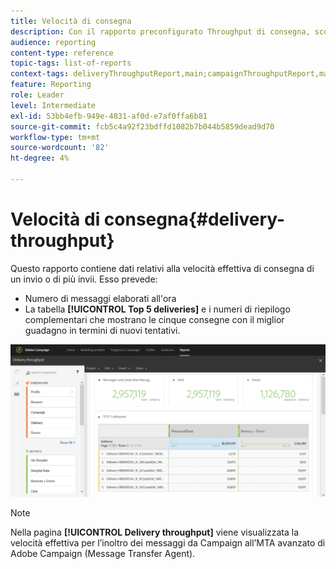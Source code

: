 ```yaml
---
title: Velocità di consegna
description: Con il rapporto preconfigurato Throughput di consegna, scopri il successo della consegna.
audience: reporting
content-type: reference
topic-tags: list-of-reports
context-tags: deliveryThroughputReport,main;campaignThroughputReport,main;programThroughputReport,main
feature: Reporting
role: Leader
level: Intermediate
exl-id: 53bb4efb-949e-4831-af0d-e7af0ffa6b81
source-git-commit: fcb5c4a92f23bdffd1082b7b044b5859dead9d70
workflow-type: tm+mt
source-wordcount: '82'
ht-degree: 4%

---
```


# Velocità di consegna{#delivery-throughput}

Questo rapporto contiene dati relativi alla velocità effettiva di consegna di un invio o di più invii. Esso prevede:

* Numero di messaggi elaborati all&#39;ora
* La tabella **[!UICONTROL Top 5 deliveries]** e i numeri di riepilogo complementari che mostrano le cinque consegne con il miglior guadagno in termini di nuovi tentativi.

![](assets/delivery_reports_1.png)

>[!NOTE]
>
>Nella pagina **[!UICONTROL Delivery throughput]** viene visualizzata la velocità effettiva per l’inoltro dei messaggi da Campaign all’MTA avanzato di Adobe Campaign (Message Transfer Agent).
